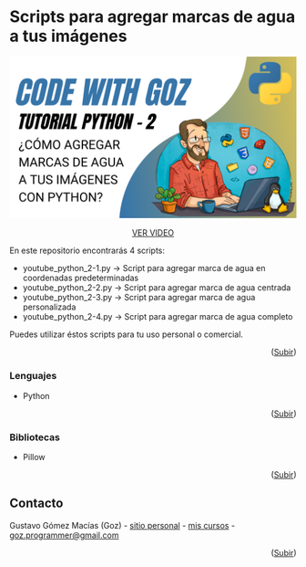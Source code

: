 <!-- ABOUT THE PROJECT -->
# Scripts para agregar marcas de agua a tus imágenes

[![Product Name Screen Shot][product-screenshot]](https://codewithgoz/tutorials/2)

<p align="center"><a href="https://codewithgoz/tutorials/2">VER VIDEO</a></p>

En este repositorio encontrarás 4 scripts:

* youtube_python_2-1.py -> Script para agregar marca de agua en coordenadas predeterminadas 
* youtube_python_2-2.py -> Script para agregar marca de agua centrada
* youtube_python_2-3.py -> Script para agregar marca de agua personalizada
* youtube_python_2-4.py -> Script para agregar marca de agua completo

Puedes utilizar éstos scripts para tu uso personal o comercial.

<p align="right">(<a href="#top">Subir</a>)</p>

### Lenguajes

* Python

<p align="right">(<a href="#top">Subir</a>)</p>

### Bibliotecas

* Pillow

<p align="right">(<a href="#top">Subir</a>)</p>

<!-- CONTACT -->
## Contacto

Gustavo Gómez Macías (Goz) - [sitio personal](https://gustavogm.me) - [mis cursos](https://codewithgoz.com) - goz.programmer@gmail.com

<p align="right">(<a href="#top">Subir</a>)</p>

<!-- MARKDOWN LINKS & IMAGES -->
[product-screenshot]: python2.png